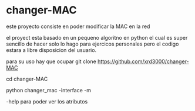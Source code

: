 # changer-MAC
este proyecto consiste en poder modificar la MAC en la red

el proyect esta basado en un pequeno algoritno en python el cual es super sencillo de hacer solo lo hago para ejercicos personales pero el codigo estara a libre disposicion del usuario.

para su uso hay que ocupar git clone https://github.com/xrd3000/changer-MAC

cd changer-MAC

python changer_mac -interface -m

-help para poder ver los atributos
